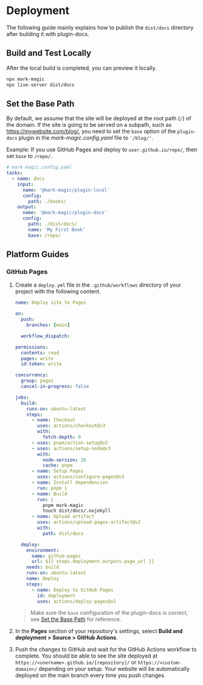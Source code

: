 # Deployment

The following guide mainly explains how to publish the `dist/docs` directory after building it with plugin-docs.

## Build and Test Locally

After the local build is completed, you can preview it locally.

```sh
npx mark-magic
npx live-server dist/docs
```

## Set the Base Path

By default, we assume that the site will be deployed at the root path (`/`) of the domain. If the site is going to be served on a subpath, such as <https://mywebsite.com/blog/>, you need to set the `base` option of the `plugin-docs` plugin in the _mark-magic.config.yaml_ file to `'/blog/'`.

Example: If you use GitHub Pages and deploy to `user.github.io/repo/`, then set `base` to `/repo/`.

```yaml
# mark-magic.config.yaml
tasks:
  - name: docs
    input:
      name: '@mark-magic/plugin-local'
      config:
        path: ./books/
    output:
      name: '@mark-magic/plugin-docs'
      config:
        path: ./dist/docs/
        name: 'My First Book'
        base: /repo/
```

## Platform Guides

### GitHub Pages

1.  Create a `deploy.yml` file in the `.github/workflows` directory of your project with the following content.

    ```yml
    name: Deploy site to Pages

    on:
      push:
        branches: [main]

      workflow_dispatch:

    permissions:
      contents: read
      pages: write
      id-token: write

    concurrency:
      group: pages
      cancel-in-progress: false

    jobs:
      build:
        runs-on: ubuntu-latest
        steps:
          - name: Checkout
            uses: actions/checkout@v3
            with:
              fetch-depth: 0
          - uses: pnpm/action-setup@v2
          - uses: actions/setup-node@v3
            with:
              node-version: 20
              cache: pnpm
          - name: Setup Pages
            uses: actions/configure-pages@v3
          - name: Install dependencies
            run: pnpm i
          - name: Build
            run: |
              pnpm mark-magic
              touch dist/docs/.nojekyll
          - name: Upload artifact
            uses: actions/upload-pages-artifact@v2
            with:
              path: dist/docs

      deploy:
        environment:
          name: github-pages
          url: ${{ steps.deployment.outputs.page_url }}
        needs: build
        runs-on: ubuntu-latest
        name: Deploy
        steps:
          - name: Deploy to GitHub Pages
            id: deployment
            uses: actions/deploy-pages@v2
    ```

    > Make sure the `base` configuration of the plugin-docs is correct, see [Set the Base Path](#set-the-base-path) for reference.

2.  In the **Pages** section of your repository's settings, select **Build and deployment > Source > GitHub Actions**.

3.  Push the changes to GitHub and wait for the GitHub Actions workflow to complete. You should be able to see the site deployed at `https://<username>.github.io/[repository]/` or `https://<custom-domain>/` depending on your setup. Your website will be automatically deployed on the main branch every time you push changes.
